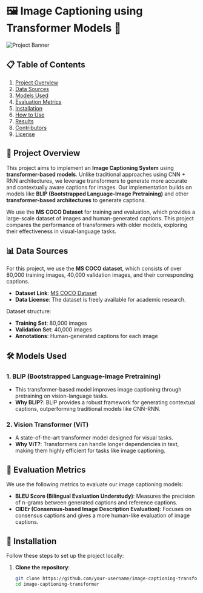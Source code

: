 # 🖼️ Image Captioning using Transformer Models 🧠

![Project Banner](https://www.google.com/url?sa=i&url=https%3A%2F%2Fcv-tricks.com%2Fartificial-intelligence%2Fshow-attend-tell-image-captioning-explained%2F&psig=AOvVaw097dHYGnqR1AJSqTMP5u8y&ust=1729728439079000&source=images&cd=vfe&opi=89978449&ved=0CBQQjRxqFwoTCNCfq9uao4kDFQAAAAAdAAAAABAR)

## 📋 Table of Contents
1. [Project Overview](#project-overview)
2. [Data Sources](#data-sources)
3. [Models Used](#models-used)
4. [Evaluation Metrics](#evaluation-metrics)
5. [Installation](#installation)
6. [How to Use](#how-to-use)
7. [Results](#results)
8. [Contributors](#contributors)
9. [License](#license)

## 📖 Project Overview

This project aims to implement an **Image Captioning System** using **transformer-based models**. Unlike traditional approaches using CNN + RNN architectures, we leverage transformers to generate more accurate and contextually aware captions for images. Our implementation builds on models like **BLIP (Bootstrapped Language-Image Pretraining)** and other **transformer-based architectures** to generate captions.

We use the **MS COCO Dataset** for training and evaluation, which provides a large-scale dataset of images and human-generated captions. This project compares the performance of transformers with older models, exploring their effectiveness in visual-language tasks.

## 📊 Data Sources

For this project, we use the **MS COCO dataset**, which consists of over 80,000 training images, 40,000 validation images, and their corresponding captions.

- **Dataset Link**: [MS COCO Dataset](https://cocodataset.org/#download)
- **Data License**: The dataset is freely available for academic research.

Dataset structure:
- **Training Set**: 80,000 images
- **Validation Set**: 40,000 images
- **Annotations**: Human-generated captions for each image

## 🛠️ Models Used

### 1. **BLIP (Bootstrapped Language-Image Pretraining)**
   - This transformer-based model improves image captioning through pretraining on vision-language tasks.
   - **Why BLIP?**: BLIP provides a robust framework for generating contextual captions, outperforming traditional models like CNN-RNN.

### 2. **Vision Transformer (ViT)**
   - A state-of-the-art transformer model designed for visual tasks.
   - **Why ViT?**: Transformers can handle longer dependencies in text, making them highly efficient for tasks like image captioning.

## 📐 Evaluation Metrics

We use the following metrics to evaluate our image captioning models:
- **BLEU Score (Bilingual Evaluation Understudy)**: Measures the precision of n-grams between generated captions and reference captions.
- **CIDEr (Consensus-based Image Description Evaluation)**: Focuses on consensus captions and gives a more human-like evaluation of image captions.

## 🚀 Installation

Follow these steps to set up the project locally:

1. **Clone the repository**:
   ```bash
   git clone https://github.com/your-username/image-captioning-transformer.git
   cd image-captioning-transformer
